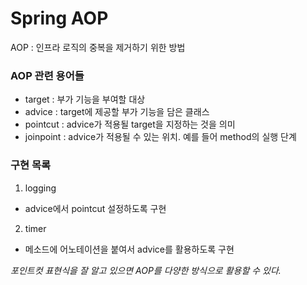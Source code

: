 # Spring AOP
AOP : 인프라 로직의 중복을 제거하기 위한 방법

### AOP 관련 용어들
- target : 부가 기능을 부여할 대상
- advice : target에 제공할 부가 기능을 담은 클래스
- pointcut : advice가 적용될 target을 지정하는 것을 의미
- joinpoint : advice가 적용될 수 있는 위치. 예를 들어 method의 실행 단계

### 구현 목록
1. logging
- advice에서 pointcut 설정하도록 구현

2. timer
- 메소드에 어노테이션을 붙여서 advice를 활용하도록 구현


*포인트컷 표현식을 잘 알고 있으면 AOP를 다양한 방식으로 활용할 수 있다.*